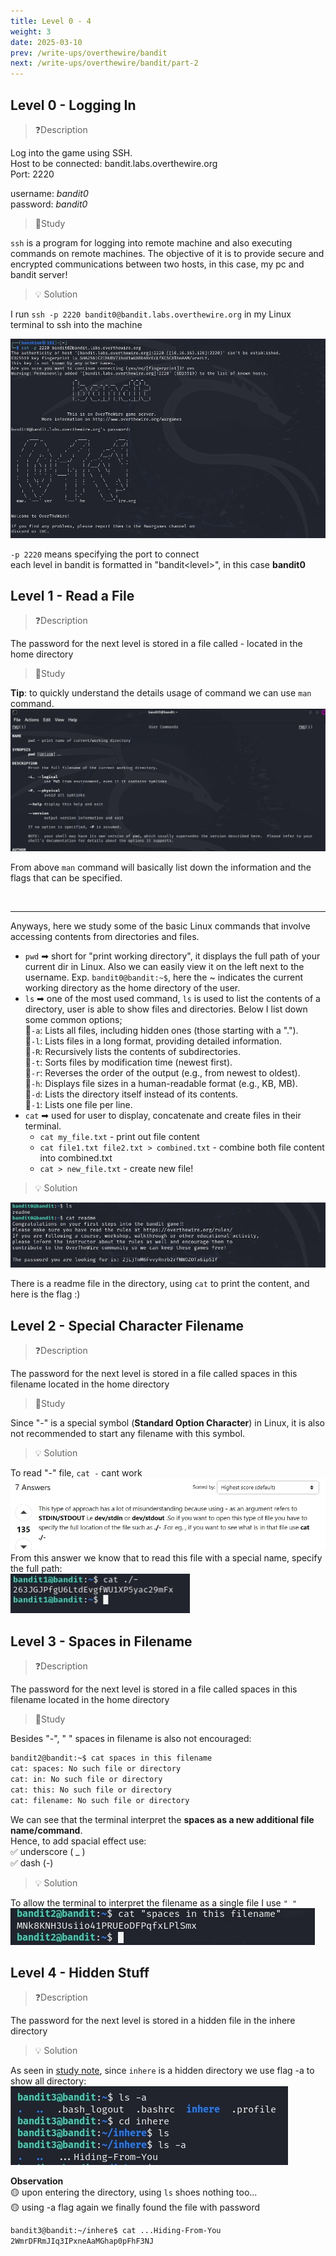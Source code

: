 ```yaml
---
title: Level 0 - 4
weight: 3
date: 2025-03-10
prev: /write-ups/overthewire/bandit
next: /write-ups/overthewire/bandit/part-2
---
```


## Level 0 - Logging In

> ❓Description

Log into the game using SSH.  
Host to be connected: bandit.labs.overthewire.org  
Port: 2220  

username: *bandit0*  
password: *bandit0*

> 📔Study

`ssh` is a program for logging into remote machine and also executing commands on remote machines. The objective of it is to provide secure and encrypted communications between two hosts, in this case, my pc and bandit server!

> 💡 Solution

I run `ssh -p 2220 bandit0@bandit.labs.overthewire.org` in my Linux terminal to ssh into the machine

![ssh command to log in](bandit0-1.jpg)

`-p 2220` means specifying the port to connect  
each level in bandit is formatted in "bandit\<level>", in this case **bandit0**

## Level 1 - Read a File
> ❓Description

The password for the next level is stored in a file called - located in the home directory

> 📔Study

**Tip**: to quickly understand the details usage of command we can use `man` command.
![man command example](bandit1-1.jpg)

From above `man` command will basically list down the information and the flags that can be specified.

<br>

---
Anyways, here we study some of the basic Linux commands that involve accessing contents from directories and files.  
- `pwd` ➡ short for "print working directory", it displays the full path of your current dir in Linux. Also we can easily view it on the left next to the username. Exp. `bandit0@bandit:~$`, here the ~ indicates the current working directory as the home directory of the user.
- `ls` ➡ one of the most used command, `ls` is used to list the contents of a directory, user is able to show files and directories. Below I list down some common options;  
🚩`-a`: Lists all files, including hidden ones (those starting with a ".").   
🚩`-l`: Lists files in a long format, providing detailed information.   
🚩`-R`: Recursively lists the contents of subdirectories.   
🚩`-t`: Sorts files by modification time (newest first).   
🚩`-r`: Reverses the order of the output (e.g., from newest to oldest).   
🚩`-h`: Displays file sizes in a human-readable format (e.g., KB, MB).   
🚩`-d`: Lists the directory itself instead of its contents.   
🚩`-1`: Lists one file per line.    
- `cat` ➡ used for user to display, concatenate and create files in their terminal.
  - `cat my_file.txt` - print out file content
  - `cat file1.txt file2.txt > combined.txt` - combine both file content into combined.txt
  - `cat > new_file.txt` - create new file!

> 💡 Solution

![img](bandit1-2.jpg)

There is a readme file in the directory, using `cat` to print the content, and here is the flag :)

## Level 2 - Special Character Filename

> ❓Description

The password for the next level is stored in a file called spaces in this filename located in the home directory

> 📔Study

Since "-" is a special symbol (**Standard Option Character**) in Linux, it is also not recommended to start any filename with this symbol.

> 💡 Solution

To read "-" file, `cat -` cant work
![pic](bandit2-1.png)
From this answer we know that to read this file with a special name, specify the full path:  
![alt](bandit2-2.jpg)

## Level 3 - Spaces in Filename

> ❓Description

The password for the next level is stored in a file called spaces in this filename located in the home directory

> 📔Study

Besides "-", " " spaces in filename is also not encouraged:

```bash
bandit2@bandit:~$ cat spaces in this filename
cat: spaces: No such file or directory
cat: in: No such file or directory
cat: this: No such file or directory
cat: filename: No such file or directory
```

We can see that the terminal interpret the **spaces as a new additional file name/command**.  
Hence, to add spacial effect use:  
✅ underscore ( _ )  
✅ dash (-)

> 💡 Solution

To allow the terminal to interpret the filename as a single file I use `" "`  
![solution lvl 3](bandit3-1.jpg)

## Level 4 - Hidden Stuff

> ❓Description

The password for the next level is stored in a hidden file in the inhere directory

> 💡 Solution

As seen in [study note](#level-1---read-a-file), since `inhere` is a hidden directory we use flag -a to show all directory:
![alt](bandit4-1.jpg)

**Observation**  
🟡 upon entering the directory, using `ls` shoes nothing too...  
🟡 using -a flag again we finally found the file with password

```bash
bandit3@bandit:~/inhere$ cat ...Hiding-From-You
2WmrDFRmJIq3IPxneAaMGhap0pFhF3NJ
```
